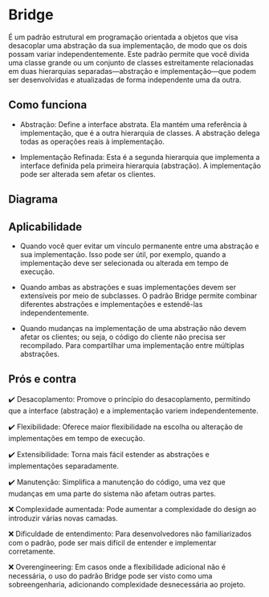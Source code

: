 # Bridge

É um padrão estrutural em programação orientada a objetos que visa desacoplar uma abstração da sua implementação, de modo que os dois possam variar independentemente. Este padrão permite que você divida uma classe grande ou um conjunto de classes estreitamente relacionadas em duas hierarquias separadas—abstração e implementação—que podem ser desenvolvidas e atualizadas de forma independente uma da outra.

## Como funciona

* Abstração: Define a interface abstrata. Ela mantém uma referência à implementação, que é a outra hierarquia de classes. A abstração delega todas as operações reais à implementação.

* Implementação Refinada: Esta é a segunda hierarquia que implementa a interface definida pela primeira hierarquia (abstração). A implementação pode ser alterada sem afetar os clientes.

## Diagrama


## Aplicabilidade
* Quando você quer evitar um vínculo permanente entre uma abstração e sua implementação. Isso pode ser útil, por exemplo, quando a implementação deve ser selecionada ou alterada em tempo de execução.

* Quando ambas as abstrações e suas implementações devem ser extensíveis por meio de subclasses. O padrão Bridge permite combinar diferentes abstrações e implementações e estendê-las independentemente.

* Quando mudanças na implementação de uma abstração não devem afetar os clientes; ou seja, o código do cliente não precisa ser recompilado.
Para compartilhar uma implementação entre múltiplas abstrações.

## Prós e contra

✔️ Desacoplamento: Promove o princípio do desacoplamento, permitindo que a interface (abstração) e a implementação variem independentemente.

✔️ Flexibilidade: Oferece maior flexibilidade na escolha ou alteração de implementações em tempo de execução.

✔️ Extensibilidade: Torna mais fácil estender as abstrações e implementações separadamente.

✔️ Manutenção: Simplifica a manutenção do código, uma vez que mudanças em uma parte do sistema não afetam outras partes.

❌ Complexidade aumentada: Pode aumentar a complexidade do design ao introduzir várias novas camadas.

❌ Dificuldade de entendimento: Para desenvolvedores não familiarizados com o padrão, pode ser mais difícil de entender e implementar corretamente.

❌ Overengineering: Em casos onde a flexibilidade adicional não é necessária, o uso do padrão Bridge pode ser visto como uma sobreengenharia, adicionando complexidade desnecessária ao projeto.